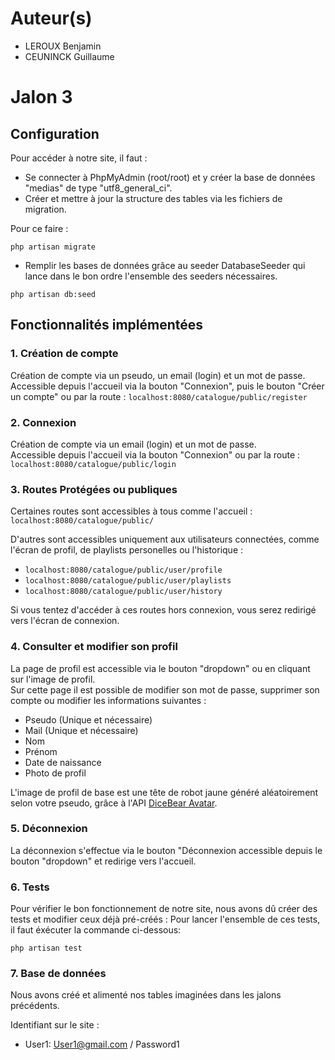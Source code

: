 # Auteur(s)
- LEROUX Benjamin
- CEUNINCK Guillaume

# Jalon 3

## Configuration

Pour accéder à notre site, il faut :

- Se connecter à PhpMyAdmin (root/root) et y créer la base de données "medias" de type "utf8_general_ci".
- Créer et mettre à jour la structure des tables via les fichiers de migration. 

Pour ce faire :  
```console
php artisan migrate
```

- Remplir les bases de données grâce au seeder DatabaseSeeder qui lance dans le bon ordre l'ensemble des seeders nécessaires.

```console
php artisan db:seed
```

## Fonctionnalités implémentées

### **1. Création de compte**

Création de compte via un pseudo, un email (login) et un mot de passe.  
Accessible depuis l'accueil via la bouton "Connexion", puis le bouton "Créer un compte" ou par la route :
```localhost:8080/catalogue/public/register```

### **2. Connexion**

Création de compte via un email (login) et un mot de passe.  
Accessible depuis l'accueil via la bouton "Connexion" ou par la route :
```localhost:8080/catalogue/public/login```

### **3. Routes Protégées ou publiques**

Certaines routes sont accessibles à tous comme l'accueil :
``localhost:8080/catalogue/public/``

D'autres sont accessibles uniquement aux utilisateurs connectées, comme l'écran de profil, de playlists personelles ou l'historique :

- ``localhost:8080/catalogue/public/user/profile``
- ``localhost:8080/catalogue/public/user/playlists``
- ``localhost:8080/catalogue/public/user/history``

Si vous tentez d'accéder à ces routes hors connexion, vous serez redirigé vers l'écran de connexion.

### **4. Consulter et modifier son profil**

La page de profil est accessible via le bouton "dropdown" ou en cliquant sur l'image de profil.  
Sur cette page il est possible de modifier son mot de passe, supprimer son compte ou modifier les informations suivantes :

- Pseudo (Unique et nécessaire)
- Mail (Unique et nécessaire)
- Nom
- Prénom
- Date de naissance
- Photo de profil

L'image de profil de base est une tête de robot jaune généré aléatoirement selon votre pseudo, grâce à l'API [DiceBear Avatar](avatars.dicebear.com/styles/bottts).  

### **5. Déconnexion**

La déconnexion s'effectue via le bouton "Déconnexion accessible depuis le bouton "dropdown" et redirige vers l'accueil.

### **6. Tests**

Pour vérifier le bon fonctionnement de notre site, nous avons dû créer des tests et modifier ceux déjà pré-créés :
Pour lancer l'ensemble de ces tests, il faut éxécuter la commande ci-dessous:

````console
php artisan test
````

### **7. Base de données**

Nous avons créé et alimenté nos tables imaginées dans les jalons précédents.

Identifiant sur le site :

- User1: User1@gmail.com / Password1
